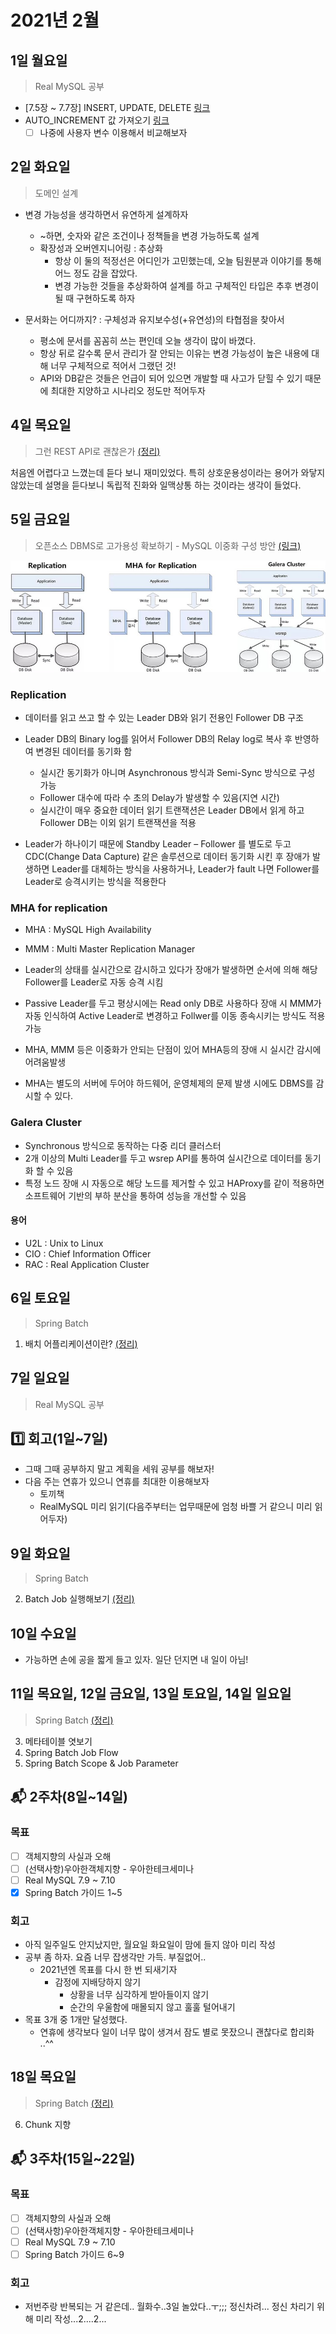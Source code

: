 # 2021년 2월

## 1일 월요일

> Real MySQL 공부

- [7.5장 ~ 7.7장] INSERT, UPDATE, DELETE
  [링크](https://github.com/gazi-gazi/real-mysql/blob/main/7/7.5_7.7/7.5_7.7_jnsorn.md)
- AUTO_INCREMENT 값 가져오기 [링크](https://github.com/gazi-gazi/real-mysql/issues/51)
    - [ ] 나중에 사용자 변수 이용해서 비교해보자

## 2일 화요일

> 도메인 설계

- 변경 가능성을 생각하면서 유연하게 설계하자
    - ~하면, 숫자와 같은 조건이나 정책들을 변경 가능하도록 설계
    - 확장성과 오버엔지니어링 : 추상화
        - 항상 이 둘의 적정선은 어디인가 고민했는데, 오늘 팀원분과 이야기를 통해 어느 정도 감을 잡았다.
        - 변경 가능한 것들을 추상화하여 설계를 하고 구체적인 타입은 추후 변경이 될 때 구현하도록 하자

- 문서화는 어디까지? : 구체성과 유지보수성(+유연성)의 타협점을 찾아서
    - 평소에 문서를 꼼꼼히 쓰는 편인데 오늘 생각이 많이 바꼈다.
    - 항상 뒤로 갈수록 문서 관리가 잘 안되는 이유는 변경 가능성이 높은 내용에 대해 너무 구체적으로 적어서 그랬던 것!
    - API와 DB같은 것들은 언급이 되어 있으면 개발할 때 사고가 닫힐 수 있기 때문에 최대한 지양하고 시나리오 정도만 적어두자

## 4일 목요일

> 그런 REST API로 괜찮은가 [(정리)](../web/그런_REST_API로_괜찮은가.md)

처음엔 어렵다고 느꼈는데 듣다 보니 재미있었다. 특히 상호운용성이라는 용어가 와닿지 않았는데 설명을 듣다보니 독립적 진화와 일맥상통 하는 것이라는 생각이 들었다.

## 5일 금요일

> 오픈소스 DBMS로 고가용성 확보하기 - MySQL 이중화 구성 방안
> [(링크)](https://www.2e.co.kr/news/articleView.html?idxno=204172)

![img.png](../images/mysql_replication.png)

### Replication

- 데이터를 읽고 쓰고 할 수 있는 Leader DB와 읽기 전용인 Follower DB 구조
- Leader DB의 Binary log를 읽어서 Follower DB의 Relay log로 복사 후 반영하여 변경된 데이터를 동기화 함
    - 실시간 동기화가 아니며 Asynchronous 방식과 Semi-Sync 방식으로 구성 가능
    - Follower 대수에 따라 수 초의 Delay가 발생할 수 있음(지연 시간)
    - 실시간이 매우 중요한 데이터 읽기 트랜잭션은 Leader DB에서 읽게 하고 Follower DB는 이외 읽기 트랜잭션을 적용


- Leader가 하나이기 때문에 Standby Leader – Follower 를 별도로 두고 CDC(Change Data Capture) 같은 솔루션으로 데이터 동기화 시킨 후
  장애가 발생하면 Leader를 대체하는 방식을 사용하거나, Leader가 fault 나면 Follower를 Leader로 승격시키는 방식을 적용한다

### MHA for replication

- MHA : MySQL High Availability
- MMM : Multi Master Replication Manager


- Leader의 상태를 실시간으로 감시하고 있다가 장애가 발생하면 순서에 의해 해당 Follower를 Leader로 자동 승격 시킴
- Passive Leader를 두고 평상시에는 Read only DB로 사용하다 장애 시 MMM가 자동 인식하여 Active Leader로 변경하고 Follwer를 이동
  종속시키는 방식도 적용 가능


- MHA, MMM 등은 이중화가 안되는 단점이 있어 MHA등의 장애 시 실시간 감시에 어려움발생
- MHA는 별도의 서버에 두어야 하드웨어, 운영체제의 문제 발생 시에도 DBMS를 감시할 수 있다.

### Galera Cluster

- Synchronous 방식으로 동작하는 다중 리더 클러스터
- 2개 이상의 Multi Leader를 두고 wsrep API를 통하여 실시간으로 데이터를 동기화 할 수 있음
- 특정 노드 장애 시 자동으로 해당 노드를 제거할 수 있고 HAProxy를 같이 적용하면 소프트웨어 기반의 부하 분산을 통하여 성능을 개선할 수 있음

#### 용어

- U2L : Unix to Linux
- CIO : Chief Information Officer
- RAC : Real Application Cluster

## 6일 토요일

> Spring Batch

1. 배치 어플리케이션이란? [(정리)](../spring/spring-batch/spring_batch_guide.md)

## 7일 일요일

> Real MySQL 공부

## 1️⃣ 회고(1일~7일)

- 그때 그때 공부하지 말고 계획을 세워 공부를 해보자!
- 다음 주는 연휴가 있으니 연휴를 최대한 이용해보자
  - 토끼책
  - RealMySQL 미리 읽기(다음주부터는 업무때문에 엄청 바쁠 거 같으니 미리 읽어두자)

## 9일 화요일

> Spring Batch

2. Batch Job 실행해보기 [(정리)](../spring/spring-batch/spring_batch_guide.md)

## 10일 수요일

- 가능하면 손에 공을 짧게 들고 있자. 일단 던지면 내 일이 아님!

## 11일 목요일, 12일 금요일, 13일 토요일, 14일 일요일

> Spring Batch [(정리)](../spring/spring-batch/spring_batch_guide.md)

3. 메타테이블 엿보기 
4. Spring Batch Job Flow
5. Spring Batch Scope & Job Parameter

## 📬 2주차(8일~14일)
### 목표
- [ ] 객체지향의 사실과 오해
- [ ] (선택사항)우아한객체지향 - 우아한테크세미나
- [ ] Real MySQL 7.9 ~ 7.10
- [x] Spring Batch 가이드 1~5

### 회고
- 아직 일주일도 안지났지만, 월요일 화요일이 맘에 들지 않아 미리 작성
- 공부 좀 하자. 요즘 너무 잡생각만 가득. 부질없어.. 
  - 2021년엔 목표를 다시 한 번 되새기자
    - 감정에 지배당하지 않기
      - 상황을 너무 심각하게 받아들이지 않기
      - 순간의 우울함에 매몰되지 않고 훌훌 털어내기
- 목표 3개 중 1개만 달성했다.
  - 연휴에 생각보다 일이 너무 많이 생겨서 잠도 별로 못잤으니 괜찮다로 합리화 ..^^

## 18일 목요일
> Spring Batch [(정리)](../spring/spring-batch/spring_batch_guide.md)

6. Chunk 지향 


## 📬 3주차(15일~22일)
### 목표
- [ ] 객체지향의 사실과 오해
- [ ] (선택사항)우아한객체지향 - 우아한테크세미나
- [ ] Real MySQL 7.9 ~ 7.10
- [ ] Spring Batch 가이드 6~9

### 회고
- 저번주랑 반복되는 거 같은데.. 월화수..3일 놀았다..ㅜ;;; 정신차려... 정신 차리기 위해 미리 작성...2....2...
